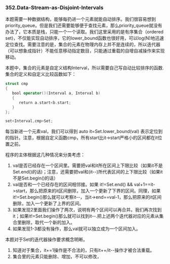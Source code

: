 ### 352.Data-Stream-as-Disjoint-Intervals

本题需要一种数据结构，能够每扔进一个元素就能自动排序。我们很容易想到priority_queue。但是我们还需要能够便于查找元素，那么priority_queue就没有办法了，它本质是栈，只能一个一个读取。我们这里采用的是有序集合（ordered set)，不仅能实现自动排序，它的lower_bound函数也很好用，可以log(N)地迅速定位查找。需要注意的是，集合的元素在物理内存上并不是连续的，所以迭代器（可以想象成指针）不能任意移动指定数目，只能通过重载的自增自减操作来实现移动。

本题中，集合的元素是自定义结构Interval，所以需要自己写自动比较排序的函数. 集合的定义和自定义比较函数如下：
```cpp
struct cmp
{
   bool operator()(Interval a, Interval b)
   {
      return a.start<b.start;
   }
};

set<Interval,cmp>Set;
```
每当新进一个元素val，我们可以得到 auto it=Set.lower_bound(val) 表示定位到的指针。注意，根据自定义函数cmp，所有start比it->start严格小的区间都在it位置之前。

程序的主体根据这几种情况来分类考虑：
1. val是否已经存在一个区间里。需要把val和it所在区间上下限比较（如果it不是Set.end()的话)；注意，还需要把val和(it--)所代表区间的上下限比较（如果it不是Set.begin()的话）
2. val是否和一个已经存在的区间相邻接。如果 it!=Set.end() && val+1==it->start，那么把原来的it区间删除，加入一个更新了下界的区间。同理，如果it!=Set.begin()那么就可以考察it--，当it->end==val-1，那么把原来的it区间删除，加入一个更新了上界的区间。
3. 如果发现2里面我们操作了两次，说明有两个区间可以再合并。我们再次找到it；如果it!=Set.begin()那么就可以找到it--.把上述两个迭代器对应的元素从集合里删除，取代一个新的加入。
4. 如果发现1-3都没有操作，那么val就可以独立成为一个区间加入。

本题对于Set的迭代器操作要求概念明晰。
1. 知道对于集合，it+=1操作是不合法的，只有it++/it--操作才被合法重载。
2. 集合里的元素只能删除、增加，不可以修改，
